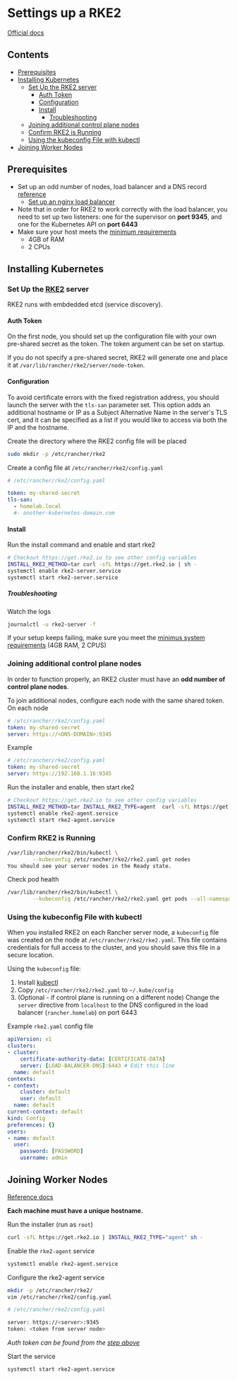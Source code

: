 # Settings up a RKE2 <!-- omit from toc -->

[Official docs](https://ranchermanager.docs.rancher.com/how-to-guides/new-user-guides/kubernetes-cluster-setup/rke2-for-rancher)

## Contents <!-- omit from toc -->

- [Prerequisites](#prerequisites)
- [Installing Kubernetes](#installing-kubernetes)
  - [Set Up the RKE2 server](#set-up-the-rke2-server)
    - [Auth Token](#auth-token)
    - [Configuration](#configuration)
    - [Install](#install)
      - [Troubleshooting](#troubleshooting)
  - [Joining additional control plane nodes](#joining-additional-control-plane-nodes)
  - [Confirm RKE2 is Running](#confirm-rke2-is-running)
  - [Using the kubeconfig File with kubectl](#using-the-kubeconfig-file-with-kubectl)
- [Joining Worker Nodes](#joining-worker-nodes)

## Prerequisites

- Set up an odd number of nodes, load balancer and a DNS record [reference](https://ranchermanager.docs.rancher.com/how-to-guides/new-user-guides/infrastructure-setup/ha-rke2-kubernetes-cluster)
  - [Set up an nginx load balancer](../../../nginx/load_balancer.md)
- Note that in order for RKE2 to work correctly with the load balancer, you need to set up two listeners: one for the supervisor on **port 9345**, and one for the Kubernetes API on **port 6443**
- Make sure your host meets the [minimum requirements](https://docs.rke2.io/install/requirements#hardware)
  - 4GB of RAM
  - 2 CPUs

## Installing Kubernetes

### Set Up the [RKE2](https://docs.rke2.io/) server

RKE2 runs with embdedded etcd (service discovery).

#### Auth Token

On the first node, you should set up the configuration file with your own pre-shared secret as the token. The token argument can be set on startup.

If you do not specify a pre-shared secret, RKE2 will generate one and place it at `/var/lib/rancher/rke2/server/node-token`.

#### Configuration

To avoid certificate errors with the fixed registration address, you should launch the server with the `tls-san` parameter set. This option adds an additional hostname or IP as a Subject Alternative Name in the server's TLS cert, and it can be specified as a list if you would like to access via both the IP and the hostname.

Create the directory where the RKE2 config file will be placed

```bash
sudo mkdir -p /etc/rancher/rke2
```

Create a config file at `/etc/rancher/rke2/config.yaml`

```yaml
# /etc/rancher/rke2/config.yaml

token: my-shared-secret
tls-san:
  - homelab.local
  #- another-kubernetes-domain.com
```

#### Install

Run the install command and enable and start rke2

```bash
# Checkout https://get.rke2.io to see other config variables
INSTALL_RKE2_METHOD=tar curl -sfL https://get.rke2.io | sh -
systemctl enable rke2-server.service
systemctl start rke2-server.service
```

##### Troubleshooting

Watch the logs

```bash
journalctl -u rke2-server -f
```

If your setup keeps failing, make sure you meet the [minimus system requirements](https://docs.rke2.io/install/requirements#hardware) (4GB RAM, 2 CPUS)

### Joining additional control plane nodes

In order to function properly, an RKE2 cluster must have an **odd number of control plane nodes**.

To join additional nodes, configure each node with the same shared token. On each node

```yaml
# /etc/rancher/rke2/config.yaml
token: my-shared-secret
server: https://<DNS-DOMAIN>:9345
```

Example

```yaml
# /etc/rancher/rke2/config.yaml
token: my-shared-secret
server: https://192.168.1.16:9345
```

Run the installer and enable, then start rke2

```bash
# Checkout https://get.rke2.io to see other config variables
INSTALL_RKE2_METHOD=tar INSTALL_RKE2_TYPE=agent  curl -sfL https://get.rke2.io | sh -
systemctl enable rke2-agent.service
systemctl start rke2-agent.service
```

### Confirm RKE2 is Running

```bash
/var/lib/rancher/rke2/bin/kubectl \
        --kubeconfig /etc/rancher/rke2/rke2.yaml get nodes
You should see your server nodes in the Ready state.
```

Check pod health

```bash
/var/lib/rancher/rke2/bin/kubectl \
        --kubeconfig /etc/rancher/rke2/rke2.yaml get pods --all-namespaces
```

### Using the kubeconfig File with kubectl

When you installed RKE2 on each Rancher server node, a `kubeconfig` file was created on the node at `/etc/rancher/rke2/rke2.yaml`. This file contains credentials for full access to the cluster, and you should save this file in a secure location.

Using the `kubeconfig` file:

1. Install [kubectl](https://kubernetes.io/docs/tasks/tools/#install-kubectl)
2. Copy `/etc/rancher/rke2/rke2.yaml` to `~/.kube/config`
3. (Optional - if control plane is running on a different node) Change the `server` directive from `localhost` to the DNS configured in the load balancer (`rancher.homelab`) on port 6443

Example `rke2.yaml` config file

```yaml
apiVersion: v1
clusters:
- cluster:
    certificate-authority-data: [CERTIFICATE-DATA]
    server: [LOAD-BALANCER-DNS]:6443 # Edit this line
  name: default
contexts:
- context:
    cluster: default
    user: default
  name: default
current-context: default
kind: Config
preferences: {}
users:
- name: default
  user:
    password: [PASSWORD]
    username: admin
```

## Joining Worker Nodes

[Reference docs](https://docs.rke2.io/install/quickstart#linux-agent-worker-node-installation)

**Each machine must have a unique hostname.**

Run the installer (run as `root`)

```bash
curl -sfL https://get.rke2.io | INSTALL_RKE2_TYPE="agent" sh -
```

Enable the `rke2-agent` service

```bash
systemctl enable rke2-agent.service
```

Configure the rke2-agent service

```bash
mkdir -p /etc/rancher/rke2/
vim /etc/rancher/rke2/config.yaml
```

```bash
# /etc/rancher/rke2/config.yaml

server: https://<server>:9345
token: <token from server node>
```

_Auth token can be found from the [step above](#auth-token)_

Start the service

```bash
systemctl start rke2-agent.service
```
